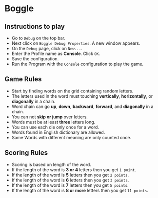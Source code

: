 # Boggle
## Instructions to play
- Go to `Debug` on the top bar. 
- Next click on `Boggle Debug Properties`. A new window appears.
- On the `Debug` page, click on `New...`.
- Enter the Profile name as **Console**. Click `OK`.
- Save the configuration.
- Run the Program with the `Console` configuration to play the game.

## Game Rules
- Start by finding words on the grid containing random letters.
- The letters used in the word must touching **vertically**, **horizontally**, or **diagonally** in a chain.
- Word chain can go **up**, **down**, **backward**, **forward**, and **diagonally** in a chain.
- You can not **skip or jump** over letters.
- Words must be at least **three** letters long.
- You can use each die only once for a word.
- Words found in English dictionary are allowed.
- Same Words with different meaning are only counted once.

## Scoring Rules
- Scoring is based on length of the word.
- If the length of the word is **3 or 4** letters then you get `1 point`.
- If the length of the word is **5** letters then you get `2 points`.
- If the length of the word is **6** letters then you get `3 points`.
- If the length of the word is **7** letters then you get `5 points`.
- If the length of the word is **8 or more** letters then you get `11 points`.
